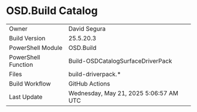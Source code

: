 ﻿# OSD.Build Catalog

| | |
|-|-|
| Owner | David Segura |
| Build Version | 25.5.20.3 |
| PowerShell Module | OSD.Build |
| PowerShell Function | Build-OSDCatalogSurfaceDriverPack |
| Files | build-driverpack.* |
| Build Workflow | GitHub Actions |
| Last Update | Wednesday, May 21, 2025 5:06:57 AM UTC |
